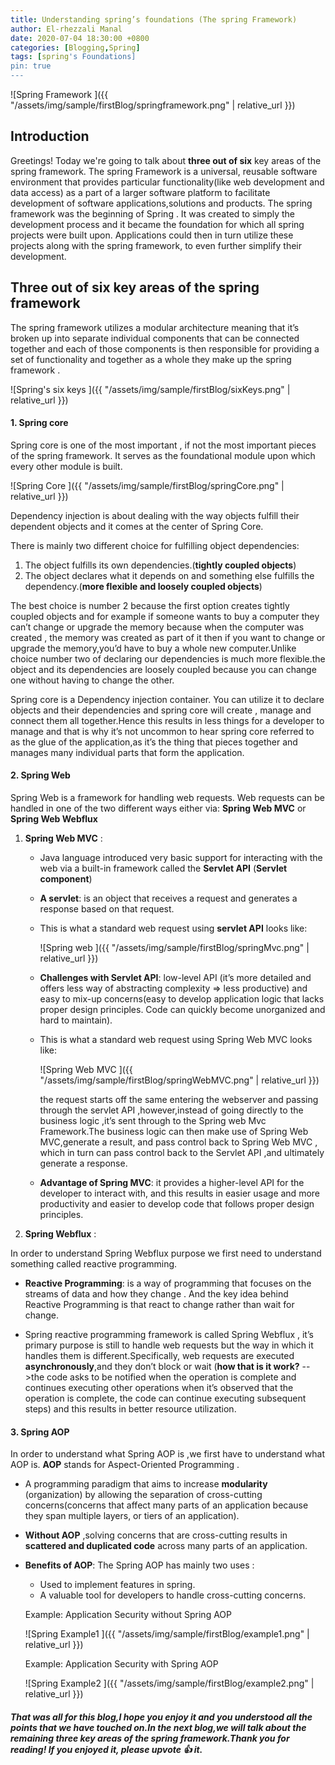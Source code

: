 ```yaml
---
title: Understanding spring’s foundations (The spring Framework)
author: El-rhezzali Manal
date: 2020-07-04 18:30:00 +0800
categories: [Blogging,Spring]
tags: [spring's Foundations]
pin: true
---
```


![Spring Framework ]({{ "/assets/img/sample/firstBlog/springframework.png" | relative_url }})



## **Introduction**

Greetings!
 Today we're going to talk about **three out of six** key areas of the spring framework.
 The spring Framework is a universal,
 reusable software environment that provides particular functionality(like web development and data access)
 as a part of a larger software platform to facilitate development of software applications,solutions and products.
 The spring framework was the beginning of Spring .
 It was created to simply the development process and it became the foundation for which all spring projects were built upon.
 Applications could then in turn utilize these projects along with the spring framework,
 to even further simplify their development. 
 
 
## **Three out of six key areas of the spring framework**

The spring framework utilizes a modular architecture meaning that it’s broken up into separate individual 
components that can be connected together and each of those components is then responsible 
for providing a set of functionality and together as a whole they make up the spring framework .

![Spring's six keys ]({{ "/assets/img/sample/firstBlog/sixKeys.png" | relative_url }})

#### 1. **Spring core**

Spring core is one of the most important ,
if not the most important pieces of the spring framework.
It serves as the foundational module upon which every other module is built.

![Spring Core ]({{ "/assets/img/sample/firstBlog/springCore.png" | relative_url }})

Dependency injection is about dealing with the way objects fulfill their dependent objects and it comes at the center of Spring Core.

There is mainly two different choice for fulfilling object dependencies:

1. The object fulfills its own dependencies.(**tightly coupled objects**)
2. The object declares what it depends on and something else fulfills the dependency.(**more flexible and loosely coupled objects**)

The best choice is number 2 because 
the first option creates tightly coupled 
objects and  for example if someone wants to buy a 
computer they can’t change or upgrade the memory 
because when the computer was created , 
the memory was created as part of it then if you want 
to change or upgrade the memory,you’d have to buy a whole 
new computer.Unlike choice number two of declaring our 
dependencies is much more flexible.the object and its 
dependencies are loosely coupled because you can change 
one without having to change the other.  

Spring core is a Dependency injection container.
You can utilize it to declare objects and their dependencies 
and spring core will create , 
manage and connect them all together.Hence this results 
in less things for a developer to manage and that is why 
it’s not uncommon to hear spring core referred to as the 
glue of the application,as it’s the thing that pieces 
together and manages many individual parts that form the 
application.

#### 2. **Spring Web**

Spring Web is a framework for handling web requests.
Web requests can be handled in one of the two different ways either via:
**Spring Web MVC** or **Spring Web Webflux**

1. **Spring Web MVC** :
   * Java language introduced very basic support for interacting with the web via a built-in framework called the **Servlet API**
     (**Servlet component**)

   * **A servlet**: is an object that receives a request and generates a response based on that request.

   * This is what a standard web request using **servlet API** looks like:

     ![Spring web  ]({{ "/assets/img/sample/firstBlog/springMvc.png" | relative_url }})

   * **Challenges with Servlet API**: low-level API 
    (it’s more detailed and offers less way of abstracting 
    complexity => less productive) and easy to mix-up 
    concerns(easy to develop application logic that lacks proper design principles.
    Code can quickly become unorganized and hard to maintain).

   * This is what a standard web request using Spring Web MVC looks like:

     ![Spring Web MVC ]({{ "/assets/img/sample/firstBlog/springWebMVC.png" | relative_url }})

     the request starts off the same entering the webserver and 
     passing through the servlet API ,however,instead of going 
     directly to the business logic ,it’s sent through to the Spring 
     web Mvc Framework.The business logic can then make use of Spring 
     Web MVC,generate a result, and pass control back to Spring Web MVC ,
     which in turn can pass control back to the Servlet API ,and ultimately 
     generate a response.

   * **Advantage of Spring MVC**: it provides a higher-level API for the developer to interact with,
     and this results in easier usage and more productivity and easier 
     to develop code that follows proper design principles. 

2. **Spring Webflux** :

In order to understand Spring Webflux purpose we first need to 
understand something called reactive programming.

   * **Reactive Programming**: is a way of  programming that 
     focuses on the streams  of data and how they change .
     And the key idea behind Reactive Programming is that react 
     to change rather than wait for change.

   * Spring reactive programming framework is called Spring  Webflux ,
     it’s primary purpose is still to handle web requests but the way in 
     which it handles them is different.Specifically,
     web requests are executed **asynchronously**,and they don’t 
     block or wait (**how that is it work?** -->the code asks to be notified when 
     the operation is complete and continues executing other operations when 
     it’s observed that the operation is complete, the code can continue executing 
     subsequent steps) and this results in better resource utilization.

#### 3. **Spring AOP**

In order to understand what Spring AOP is ,we first have to understand what AOP is.
**AOP** stands for Aspect-Oriented Programming .

* A programming paradigm that aims to increase **modularity** (organization)
 by allowing the separation of cross-cutting concerns(concerns that affect 
 many parts of an application because they span multiple layers,
 or tiers of an application).
 
* **Without AOP** ,solving concerns that are cross-cutting results in **scattered and duplicated code** across many parts of an application.

* **Benefits of AOP**: The Spring AOP has mainly two uses :

    * Used to implement features in spring.
    * A valuable tool for developers to handle cross-cutting concerns.
     
     Example: Application Security without Spring AOP
      
     ![Spring Example1 ]({{ "/assets/img/sample/firstBlog/example1.png" | relative_url }})
     
     Example: Application Security with Spring AOP
      
     ![Spring Example2 ]({{ "/assets/img/sample/firstBlog/example2.png" | relative_url }})

##### That was all for this blog,I hope you enjoy it and you understood all the points that we have touched on.In the next blog,we will talk about the remaining three key areas of the spring framework.Thank you for reading! If you enjoyed it, please  upvote 👍 it.












